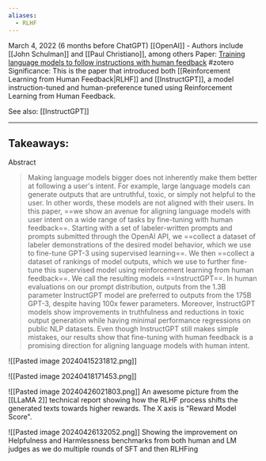 ```yaml
---
aliases:
  - RLHF
---
```

March 4, 2022 (6 months before ChatGPT)
[[OpenAI]] - Authors include [[John Schulman]] and [[Paul Christiano]], among others
Paper: [Training language models to follow instructions with human feedback](https://arxiv.org/abs/2203.02155)
#zotero 
Significance: This is the paper that introduced both [[Reinforcement Learning from Human Feedback|RLHF]] and [[InstructGPT]], a model instruction-tuned and human-preference tuned using Reinforcement Learning from Human Feedback.

See also: [[InstructGPT]]

----

Takeaways:
- 


Abstract
> Making language models bigger does not inherently make them better at following a user's intent. For example, large language models can generate outputs that are untruthful, toxic, or simply not helpful to the user. In other words, these models are not aligned with their users. In this paper, ==we show an avenue for aligning language models with user intent on a wide range of tasks by fine-tuning with human feedback==. Starting with a set of labeler-written prompts and prompts submitted through the OpenAI API, we ==collect a dataset of labeler demonstrations of the desired model behavior, which we use to fine-tune GPT-3 using supervised learning==. We then ==collect a dataset of rankings of model outputs, which we use to further fine-tune this supervised model using reinforcement learning from human feedback==. We call the resulting models ==InstructGPT==. In human evaluations on our prompt distribution, outputs from the 1.3B parameter InstructGPT model are preferred to outputs from the 175B GPT-3, despite having 100x fewer parameters. Moreover, InstructGPT models show improvements in truthfulness and reductions in toxic output generation while having minimal performance regressions on public NLP datasets. Even though InstructGPT still makes simple mistakes, our results show that fine-tuning with human feedback is a promising direction for aligning language models with human intent.




![[Pasted image 20240415231812.png]]

![[Pasted image 20240418171453.png]]


![[Pasted image 20240426021803.png]]
An awesome picture from the [[LLaMA 2]] technical report showing how the RLHF process shifts the generated texts towards higher rewards. The X axis is "Reward Model Score".

![[Pasted image 20240426132052.png]]
Showing the improvement on Helpfulness and Harmlessness benchmarks from both human and LM judges as we do multiple rounds of SFT and then RLHFing